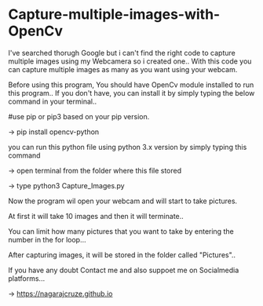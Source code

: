 # Capture-multiple-images-with-OpenCv
I've searched thorugh Google but i can't find the right code to capture multiple images using my Webcamera so i created one..
With this code you can capture multiple images as many as you want using your webcam.

Before using this program,
You should have OpenCv module installed to run this program..
If you don't have, you can install it by simply typing the below command in your terminal..

#use pip or pip3 based on your pip version.

-> pip install opencv-python 

you can run this python file using python 3.x version  by simply typing this command

-> open terminal from the folder where this file stored

-> type python3 Capture_Images.py

Now the program wil open your webcam and will start to take pictures.

At first it will take 10 images and then it will terminate..

You can limit how many pictures that you want to take by entering the number in the for loop...

After capturing images, it will be stored in the folder called "Pictures"..

If you have any doubt Contact me and also suppoet me on Socialmedia platforms...

-> https://nagarajcruze.github.io
